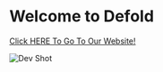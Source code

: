 # Welcome to Defold

[Click HERE To Go To Our Website!](http://fallenangelsoftware.com/)

![Dev Shot](http://fallenangelsoftware.com/stuff/files/RedLightRacer/buildImages/RLR_Promo_10-06-2019.png)
